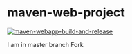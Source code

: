 # maven-web-project

[![maven-webapp-build-and-release](https://github.com/Chathuru/maven-web-project/actions/workflows/release.yml/badge.svg)](https://github.com/Chathuru/maven-web-project/actions/workflows/release.yml)

I am in master branch
Fork
